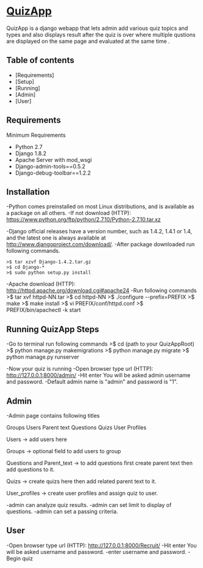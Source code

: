 # [QuizApp](http://127.0.0.1/QuizApp)

QuizApp is a django webapp that lets admin add various quiz topics and types and also displays result after the quiz is over where multiple qustions are displayed on the same page and evaluated at the same time .

## Table of contents

- [Requirements]
- [Setup]
- [Running]
- [Admin]
- [User]

## Requirements

Minimum Requirements

- Python 2.7
- Django 1.8.2
- Apache Server with mod_wsgi
- Django-admin-tools==0.5.2
- Django-debug-toolbar==1.2.2


## Installation

-Python comes preinstalled on most Linux distributions, and is available as a package on all others.
-If not download (HTTP): https://www.python.org/ftp/python/2.7.10/Python-2.7.10.tar.xz

-Django official releases have a version number, such as 1.4.2, 1.4.1 or 1.4, and the latest one is 
 always available at http://www.djangoproject.com/download/.
-After package downloaded run following commands.

    >$ tar xzvf Django-1.4.2.tar.gz
    >$ cd Django-*
    >$ sudo python setup.py install
 
-Apache download (HTTP): http://httpd.apache.org/download.cgi#apache24
-Run following commands
	 >$ tar xvf httpd-NN.tar
	 >$ cd httpd-NN
	 >$ ./configure --prefix=PREFIX
	 >$ make
	 >$ make install
	 >$ vi PREFIX/conf/httpd.conf
	 >$ PREFIX/bin/apachectl -k start

## Running QuizApp Steps

-Go to terminal run following commands
     >$ cd (path to your QuizAppRoot)
     >$ python manage.py makemigrations
     >$ python manage.py migrate
     >$ python manage.py runserver

-Now your quiz is running
-Open browser type url (HTTP): http://127.0.0.1:8000/admin/
-Hit enter You will be asked admin username and password.
-Default admin name is "admin" and password is "1".


## Admin  

-Admin page contains following titles

Groups 
Users
Parent text 
Questions
Quizs
User Profiles

Users -> add users here 

Groups -> optional field to add users to group

Questions and Parent_text -> to add questions first create parent text then add questions to it.

Quizs -> create quizs here then add related parent text to it.

User_profiles -> create user profiles and assign quiz to user.

-admin can analyze quiz results.
-admin can set limit to display of questions.
-admin can set a passing criteria.

## User

-Open browser type url (HTTP): http://127.0.0.1:8000/Recruit/
-Hit enter You will be asked  username and password.
-enter username and password.
-Begin quiz




 

